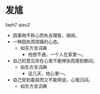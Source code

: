 



# 发訄
faeh7 qieu2
+ 因事物不称心而失去理智，胡闹。
+ 一种固执而烦躁的心态。
  * 如东方言词典
    - 他想不通，一个人在家里～。
+ 自己的意见存在心里不能伸张而感到郁闷。
  * 如东方言词典
    - 这几天，他心里～。
+ 自己受到委屈而又不能明说，心情沉闷。
  * 如东方言词典
